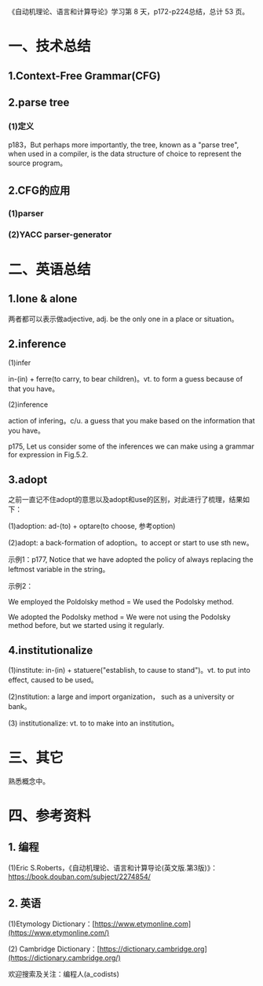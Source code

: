 《自动机理论、语言和计算导论》学习第 8 天，p172-p224总结，总计 53 页。

# 一、技术总结

## 1.Context-Free Grammar(CFG)

## 2.parse tree

### (1)定义

p183，But perhaps more importantly, the tree, known as a "parse tree", when used in a compiler, is the data structure of choice to represent the source program。

## 2.CFG的应用

### (1)parser

### (2)YACC parser-generator

# 二、英语总结

## 1.lone & alone

两者都可以表示做adjective, adj. be the only one in a place or situation。

## 2.inference

(1)infer

 in-(in) + ferre(to carry, to bear children)。vt. to form a guess because of that you have。

(2)inference

action of infering。c/u. a guess that you make based on the information that you have。

p175, Let us consider some of the inferences we can make using a grammar for expression in Fig.5.2.

## 3.adopt

之前一直记不住adopt的意思以及adopt和use的区别，对此进行了梳理，结果如下：

(1)adoption: ad-(to) + optare(to choose, 参考option)

(2)adopt: a back-formation of adoption。to accept or start to use sth new。

示例1：p177, Notice that we have adopted the policy of always replacing the leftmost variable in the string。

示例2：

We employed the Poldolsky method = We used the Podolsky method.

We adopted the Podolsky method = We were not using the Podolsky method before, but we started using it regularly.

## 4.institutionalize

(1)institute: in-(in) + statuere("establish, to cause to stand")。vt. to put into effect, caused to be used。

(2)nstitution: a large and import organization， such as a university or bank。

(3) institutionalize: vt. to to make into an institution。

# 三、其它

熟悉概念中。

# 四、参考资料

## 1. 编程

(1)Eric S.Roberts，《自动机理论、语言和计算导论(英文版.第3版)》：https://book.douban.com/subject/2274854/

## 2. 英语

(1)Etymology Dictionary：[https://www.etymonline.com](https://www.etymonline.com/)

(2) Cambridge  Dictionary：[https://dictionary.cambridge.org](https://dictionary.cambridge.org/)


欢迎搜索及关注：编程人(a_codists)